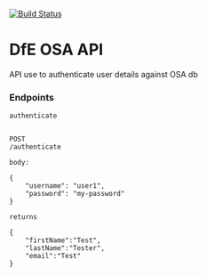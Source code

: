 [![Build Status](https://travis-ci.org/DFE-Digital/login.dfe.osa-api.svg?branch=master)](https://travis-ci.org/DFE-Digital/login.dfe.osa-api)

# DfE OSA API

API use to authenticate user details against OSA db


### Endpoints

```
authenticate


POST
/authenticate
``` 
``` 
body:

{
    "username": "user1",
    "password": "my-password"
}
``` 
``` 
returns

{
    "firstName":"Test",
    "lastName":"Tester",
    "email":"Test"
}
``` 

